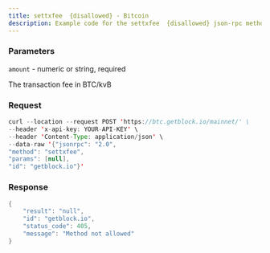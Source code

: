 ```yaml
---
title: settxfee  {disallowed} - Bitcoin
description: Example code for the settxfee  {disallowed} json-rpc method. Сomplete guide on how to use settxfee  {disallowed} json-rpc in GetBlock.io Web3 documentation.
---
```


### Parameters


`amount` - numeric or string, required

The transaction fee in BTC/kvB

### Request

``` java
curl --location --request POST 'https://btc.getblock.io/mainnet/' \
--header 'x-api-key: YOUR-API-KEY' \
--header 'Content-Type: application/json' \
--data-raw '{"jsonrpc": "2.0",
"method": "settxfee",
"params": [null],
"id": "getblock.io"}'
```

###  Response

``` java
{
    "result": "null",
    "id": "getblock.io",
    "status_code": 405,
    "message": "Method not allowed"
}
```

